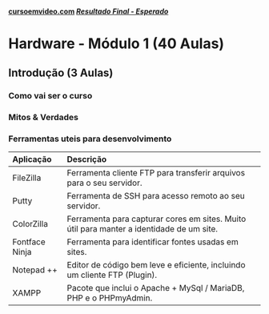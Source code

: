 #### [cursoemvideo.com](https://www.cursoemvideo.com/course/) _[Resultado Final - Esperado](https://www.cursoemvideo.com/cursowp/manual/)_

# Hardware - Módulo 1 (40 Aulas)

## Introdução (3 Aulas)

### Como vai ser o curso

### Mitos & Verdades

### Ferramentas uteis para desenvolvimento

| Aplicação      | Descrição                                                                                |
| :------------- | :--------------------------------------------------------------------------------------- |
| FileZilla      | Ferramenta cliente FTP para transferir arquivos para o seu servidor.                     |
| Putty          | Ferramenta de SSH para acesso remoto ao seu servidor.                                    |
| ColorZilla     | Ferramenta para capturar cores em sites. Muito útil para manter a identidade de um site. |
| Fontface Ninja | Ferramenta para identificar fontes usadas em sites.                                      |
| Notepad ++     | Editor de código bem leve e eficiente, incluindo um cliente FTP (Plugin).                |
| XAMPP          | Pacote que inclui o Apache + MySql / MariaDB, PHP e o PHPmyAdmin.                        |
